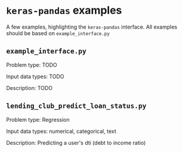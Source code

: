 # `keras-pandas` examples

A few examples, highlighting the `keras-pandas` interface. All examples should be based on `example_interface.py`

## `example_interface.py`

Problem type: TODO

Input data types: TODO

Description: TODO


## `lending_club_predict_loan_status.py`

Problem type: Regression

Input data types: numerical, categorical, text

Description: Predicting a user's dti (debt to income ratio) 


